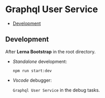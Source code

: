 # Graphql User Service

- [Development](#Development)

## Development

After **Lerna Bootstrap** in the root directory.

- _Standalone_ development:

  `npm run start:dev`

- _Vscode_ debugger:

  `Graphql User Service` in the debug tasks.
